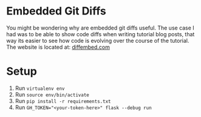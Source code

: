 # Embedded Git Diffs

You might be wondering why are embedded git diffs useful. The use case I had was to be able to show code diffs when writing tutorial blog posts, that way its easier to see how code is evolving over the course of the tutorial. The website is located at: [diffembed.com](https://www.diffembed.com)

# Setup

1. Run `virtualenv env`
2. Run `source env/bin/activate`
3. Run `pip install -r requirements.txt`
4. Run `GH_TOKEN="<your-token-here>" flask --debug run`
